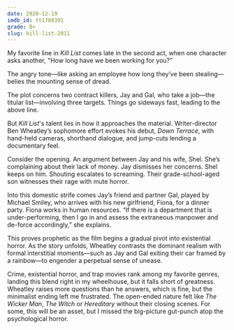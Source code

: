 ```yaml
---
date: 2020-12-19
imdb_id: tt1788391
grade: B+
slug: kill-list-2011
---
```


My favorite line in _Kill List_ comes late in the second act, when one character asks another, "How long have we been working for you?”

<!-- end -->

The angry tone—like asking an employee how long they’ve been stealing—belies the mounting sense of dread.

The plot concerns two contract killers, Jay and Gal, who take a job—the titular list—involving three targets. Things go sideways fast, leading to the above line.

But _Kill List_'s talent lies in how it approaches the material. Writer-director Ben Wheatley’s sophomore effort evokes his debut, <span data-imdb-id="tt1489167">_Down Terrace_</span>, with hand-held cameras, shorthand dialogue, and jump-cuts lending a documentary feel.

Consider the opening. An argument between Jay and his wife, Shel. She’s complaining about their lack of money. Jay dismisses her concerns. Shel keeps on him. Shouting escalates to screaming. Their grade-school-aged son witnesses their rage with mute horror.

Into this domestic strife comes Jay’s friend and partner Gal, played by Michael Smiley, who arrives with his new girlfriend, Fiona, for a dinner party. Fiona works in human resources. “If there is a department that is under-performing, then I go in and assess the extraneous manpower and de-force accordingly,” she explains.

This proves prophetic as the film begins a gradual pivot into existential horror. As the story unfolds, Wheatley contrasts the dominant realism with formal interstitial moments—such as Jay and Gal exiting their car framed by a rainbow—to engender a perpetual sense of unease.

Crime, existential horror, and trap movies rank among my favorite genres, landing this blend right in my wheelhouse, but it falls short of greatness. Wheatley raises more questions than he answers, which is fine, but the minimalist ending left me frustrated. The open-ended nature felt like <span data-imdb-id="tt0070917">_The Wicker Man_</span>, <span data-imdb-id="tt4263482">_The Witch_</span> or <span data-imdb-id="tt7784604">_Hereditary_</span> without their closing scenes. For some, this will be an asset, but I missed the big-picture gut-punch atop the psychological horror.

